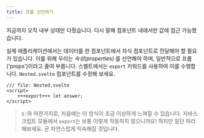 ```yaml
---
title: 프롭 선언하기
---
```


지금까지 오직 내부 상태만 다뤘습니다. 다시 말해 컴포넌트 내에서만 값에 접근 가능했습니다.

실제 애플리케이션에서는 데이터를 한 컴포넌트에서 자식 컴포넌트로 전달해야 할 필요가 있습니다. 이를 위해 우리는 _속성(properties)_ 를 선언해야 하며, 일반적으로 프롭('props')이라고 줄여 부릅니다. 스벨트에서는 `export` 키워드를 사용하여 이를 수행합니다. `Nested.svelte` 컴포넌트를 수정해 보세요.

```svelte
/// file: Nested.svelte
<script>
	+++export+++ let answer;
</script>
```

> `$:`와 마찬가지로, 처음에는 이 방식이 조금 이상하게 느껴질 수 있습니다. 자바스크립트 모듈에서 `export`는 보통 이렇게 작동하지 않으니까요! 하지만 일단 따라 해보세요. 곧 자연스럽게 익숙해질 것입니다.
